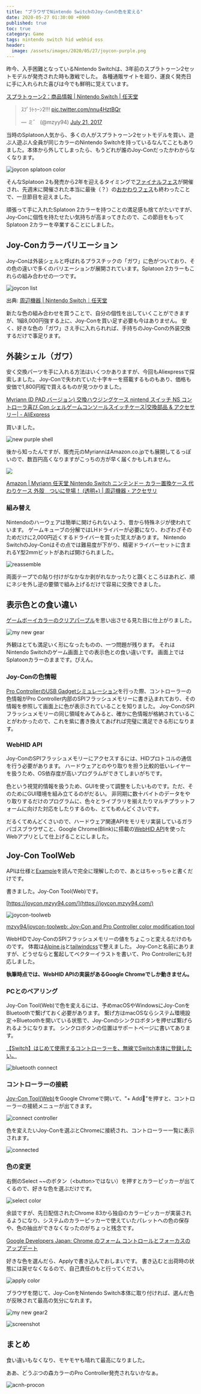 ```yaml
---
title: "ブラウザでNintendo SwitchのJoy-Conの色を変える"
date: 2020-05-27 01:30:00 +0900
published: true
toc: true
category: Game
tags: nintendo switch hid webhid oss
header:
  image: /assets/images/2020/05/27/joycon-purple.png
---
```


昨今、入手困難となっているNintendo Switchは、3年前のスプラトゥーン2セットモデルが発売された時も激戦でした。
各種通販サイトを廻り、運良く発売日に手に入れられた喜びは今でも鮮明に覚えています。

[スプラトゥーン2：商品情報 \| Nintendo Switch \| 任天堂](https://www.nintendo.co.jp/switch/aab6a/products/index.html)

<blockquote class="twitter-tweet"><p lang="ja" dir="ltr">ｽﾌﾟﾗﾄｩｰﾝ2!!! <a href="https://t.co/nnu4HztBQr">pic.twitter.com/nnu4HztBQr</a></p>&mdash; ミ゛ (@mzyy94) <a href="https://twitter.com/mzyy94/status/888340517087346689?ref_src=twsrc%5Etfw">July 21, 2017</a></blockquote> <script async src="https://platform.twitter.com/widgets.js" charset="utf-8"></script>

当時のSplatoon人気から、多くの人がスプラトゥーン2セットモデルを買い、遊ぶ人遊ぶ人全員が同じカラーのNintendo Switchを持っているなんてこともありました。本体から外してしまったら、もうどれが誰のJoy-Conだったかわからなくなります。

![joycon splatoon color](/assets/images/2020/05/27/joycon-splatoon-color.jpg)

そんなSplatoon 2も発売から2年を迎えるタイミングで[ファイナルフェス](https://twitter.com/SplatoonJP/status/1153138774395609089)が開催され、先週末に開催された本当に最後（？）の[おかわりフェス](https://twitter.com/SplatoonJP/status/1252767629124632577)も終わったことで、一旦節目を迎えました。

頑張って手に入れたSplatoon 2カラーを持つことの満足感も捨てがたいですが、Joy-Conに個性を持たせたい気持ちが高まってきたので、この節目をもってSplatoon 2カラーを卒業することにしました。

<!-- more -->

## Joy-Conカラーバリエーション

Joy-Conは外装シェルと呼ばれるプラスチックの「ガワ」に色がついており、その色の違いで多くのバリエーションが展開されています。Splatoon 2カラーもこれらの組み合わせの一つです。

![joycon list](/assets/images/2020/05/27/joycon-list.png)

出典: [周辺機器 \| Nintendo Switch｜任天堂](https://www.nintendo.co.jp/hardware/switch/accessories/index.html)

新たな色の組み合わせを買うことで、自分の個性を出していくことができますが、1組8,000円強する上に、Joy-Conを買い足す必要も今はありません。
安く、好きな色の「ガワ」さえ手に入れられれば、手持ちのJoy-Conの外装交換するだけで事足ります。

## 外装シェル（ガワ）

安く交換パーツを手に入れる方法はいくつかありますが、今回もAliexpressで探索しました。
Joy-Conで失われていた十字キーを搭載するものもあり、価格も安価で1,800円程で買えるものが見つかりました。

[Myriann (D PAD バージョン) 交換ハウジングケース nintend スイッチ NS コントローラ喜び Con シェルゲームコンソールスイッチケース\|交換部品 & アクセサリー\| - AliExpress](https://ja.aliexpress.com/item/4000127096025.html)

買いました。

![new purple shell](/assets/images/2020/05/27/new-purple-shell.jpg)

後から知ったんですが、販売元のMyriannはAmazon.co.jpでも展開してるっぽいので、数百円高くなりますがこっちの方が早く届くかもしれません。

<a href="https://www.amazon.co.jp/Myriann-Nintendo-Switch-%E3%82%AB%E3%83%A9%E3%83%BC%E7%BD%AE%E6%8F%9B%E3%82%B1%E3%83%BC%E3%82%B9-%E5%A4%96%E6%AE%BB-%E3%81%A4%E3%81%84%E3%81%AB%E7%99%BB%E5%A0%B4%EF%BC%81/dp/B076V7RGXW/ref=as_li_ss_il?ref_=nav_custrec_signin&&linkCode=li3&tag=mzyy-22&linkId=64805038abb8450e9bdbd994a45dd491&language=ja_JP" target="_blank"><img border="0" src="//ws-fe.amazon-adsystem.com/widgets/q?_encoding=UTF8&ASIN=B076V7RGXW&Format=_SL500_&ID=AsinImage&MarketPlace=JP&ServiceVersion=20070822&WS=1&tag=mzyy-22&language=ja_JP" ></a><img src="https://ir-jp.amazon-adsystem.com/e/ir?t=mzyy-22&language=ja_JP&l=li3&o=9&a=B076V7RGXW" width="1" height="1" border="0" alt="" style="border:none !important; margin:0px !important;" />

[Amazon \| Myriann 任天堂 Nintendo Switch ニンテンドー カラー置換ケース 代わりケース 外殻　ついに登場！ (透明+) \| 周辺機器・アクセサリ](https://www.amazon.co.jp/Myriann-Nintendo-Switch-%E3%82%AB%E3%83%A9%E3%83%BC%E7%BD%AE%E6%8F%9B%E3%82%B1%E3%83%BC%E3%82%B9-%E5%A4%96%E6%AE%BB-%E3%81%A4%E3%81%84%E3%81%AB%E7%99%BB%E5%A0%B4%EF%BC%81/dp/B076V7RGXW/ref=as_li_ss_tl?ref_=nav_custrec_signin&&linkCode=ll1&tag=mzyy-22&linkId=c61f3e83a189b87d26b749735c2f2366&language=ja_JP)


### 組み替え

Nintendoのハーウェアは簡単に開けられないよう、昔から特殊ネジが使われています。
ゲームキューブの分解ではLHドライバーが必要になり、わざわざそのためだけに2,000円近くするドライバーを買った覚えがあります。
Nintendo SwitchのJoy-Conはその点では難易度が下がり、精密ドライバーセットに含まれるY型2mmビットがあれば開けられました。

![reassemble](/assets/images/2020/05/27/reassemble.jpg)

両面テープでの貼り付けがなかなか剥がれなかったりと躓くところはあれど、順にネジを外し逆の要領で組み上げるだけで容易に交換できました。

## 表示色との食い違い

[ゲームボーイカラーのクリアパープル](https://upload.wikimedia.org/wikipedia/commons/7/76/Nintendo-Game-Boy-Color-FL.jpg)を思い出させる見た目に仕上がりました。

![my new gear](/assets/images/2020/05/27/my-new-gear.jpg)

外観はとても満足いく形になったものの、一つ問題が残ります。
それはNintendo Switchのゲーム画面上での表示色との食い違いです。
画面上ではSplatoonカラーのままです。ぴえん。

### Joy-Conの色情報

[Pro ControllerのUSB Gadgetシミュレーション](../2020/2020-03-20-nintendo-switch-pro-controller-usb-gadget.md)を行った際、コントローラーの色情報がPro Controller内部のSPIフラッシュメモリーに書き込まれており、その情報を参照して画面上に色が表示されていることを知りました。
Joy-ConのSPIフラッシュメモリーの同じ領域をみてみると、確かに色情報が格納されていることがわかったので、これを紫に書き換えてあげれば完璧に満足できる形になります。

### WebHID API

Joy-ConのSPIフラッシュメモリーにアクセスするには、HIDプロトコルの通信を行う必要があります。
ハードウェアとのやり取りを担う比較的低いレイヤーを扱うため、OS依存度が高いプログラムができてしまいがちです。

色という視覚的情報を扱うため、GUIを使って調整をしたいものです。ただ、そのためにGUI環境を組み立てるのがだるい。
非同期に数十バイトのデータをやり取りするだけのプログラムに、色々とライブラリを揃えたりマルチプラットフォームに向けた対応をしたりするのも、とてもめんどくさいです。

だるくてめんどくさいので、ハードウェア関連APIをモリモリ実装しているガラパゴスブラウザこと、Google Chrome(Blink)に搭載の[WebHID API](https://wicg.github.io/webhid/index.html)を使ったWebアプリとして仕上げることにしました。

## Joy-Con ToolWeb

APIは仕様と[Example](https://github.com/WICG/webhid/blob/8d80264b37124ca532b1388bcea29afbbc198ad4/EXPLAINER.md#example)を読んで完全に理解したので、あとはちゃっちゃと書くだけです。

書きました。Joy-Con Tool(Web)です。

[https://joycon.mzyy94.com/](https://joycon.mzyy94.com/)

![joycon-toolweb](/assets/images/2020/05/27/joycon-toolweb.png)

[mzyy94/joycon-toolweb: Joy-Con and Pro Controller color modification tool](https://github.com/mzyy94/joycon-toolweb)

WebHIDでJoy-ConのSPIフラッシュメモリーの値をちょこっと変えるだけのものです。
体裁は[Alpine.js](https://github.com/alpinejs/alpine)と[tailwindcss](https://github.com/tailwindcss/tailwindcss)で整えました。
Joy-Conと名前にありますが、どうせならと奮起してベクターイラストを書いて、Pro Controllerにも対応しました。

**執筆時点では、WebHID APIの実装があるGoogle Chromeでしか動きません。**

### PCとのペアリング

Joy-Con Tool(Web)で色を変えるには、予めmacOSやWindowsにJoy-ConをBluetoothで繋げておく必要があります。
繋げ方はmacOSならシステム環境設定→Bluetoothを開いている状態で、Joy-Conのシンクロボタンを押せば繋げられるようになります。
シンクロボタンの位置はサポートページに書いてあります。

[【Switch】はじめて使用するコントローラーを、無線でSwitch本体に登録したい。](https://support.nintendo.co.jp/app/answers/detail/a_id/36558/)

![bluetooth connect](/assets/images/2020/05/27/bluetooth-connect.png)

### コントローラーの接続

[Joy-Con Tool(Web)](https://joycon.mzyy94.com/)をGoogle Chromeで開いて、"+ Add"を押すと、コントローラーの接続メニューが出てきます。

![connect controller](/assets/images/2020/05/27/connect-controller.png)

色を変えたいJoy-Conを選ぶとChromeに接続され、コントローラー一覧に表示されます。

![connected](/assets/images/2020/05/27/connected.png)

### 色の変更

右側のSelect ~~のボタン（&lt;button&gt;ではない）を押すとカラーピッカーが出てくるので、好きな色を選ぶだけです。

![select color](/assets/images/2020/05/27/select-color.png)

余談ですが、先日配信されたChrome 83から独自のカラーピッカーが実装されるようになり、システムのカラーピッカーで使えていたパレットへの色の保存や、色の抽出ができなくなったのがちょっと残念です。

[Google Developers Japan: Chrome のフォーム コントロールとフォーカスのアップデート](https://developers-jp.googleblog.com/2020/04/chrome_7.html)

好きな色を選んだら、Applyで書き込んでおしまいです。
書き込むと出荷時の状態には戻せなくなるので、自己責任のもと行ってください。

![apply color](/assets/images/2020/05/27/apply-color.png)

ブラウザを閉じて、Joy-ConをNintendo Switch本体に取り付ければ、選んだ色が反映されて最高の気分になれます。

![my new gear2](/assets/images/2020/05/27/my-new-gear2.jpg)

![screenshot](/assets/images/2020/05/27/screenshot.jpg)


## まとめ

食い違いもなくなり、モヤモヤも晴れて最高になりました。

ああ、どうぶつの森カラーのPro Controller発売されないかなぁ。

![acnh-procon](/assets/images/2020/05/27/acnh-procon.png)




